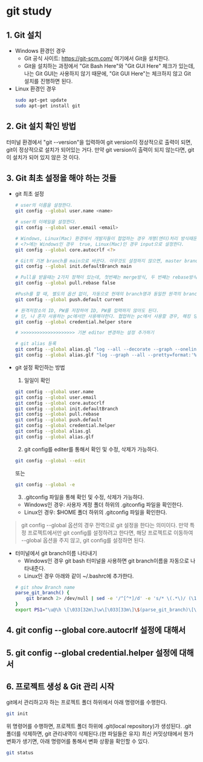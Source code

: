 # git study

## 1. Git 설치
- Windows 환경인 경우
    - Git 공식 사이트: https://git-scm.com/ 여기에서 Git을 설치한다.
    - Git을 설치하는 과정에서 "Git Bash Here"와 "Git GUI Here" 체크가 있는데, 나는 Git GUI는 사용하지 않기 때문에, "Git GUI Here"는 체크하지 않고 Git 설치를 진행하면 된다.
- Linux 환경인 경우
    ```bash
    sudo apt-get update
    sudo apt-get install git
    ```

## 2. Git 설치 확인 방법
터미널 환경에서 "git --version"을 입력하여 git version이 정상적으로 출력이 되면, git이 정상적으로 설치가 되어있는 거다.
만약 git version이 출력이 되지 않는다면, git이 설치가 되어 있지 않은 것 이다.

## 3. Git 최초 설정을 해야 하는 것들
- git 최초 설정
    ```bash
    # user의 이름을 설정한다.
    git config --global user.name <name>

    # user의 이메일을 설정한다.
    git config --global user.email <email>

    # Windows, Linux(Mac) 환경에서 개발자들이 협업하는 경우 개행(엔터)처리 방식때문에 발생하는 이슈를 방지한다.
    # <?>에는 Windows인 경우  true, Linux(Mac)인 경우 input으로 설정한다.
    git config --global core.autocrlf <?>

    # Git의 기본 branch를 main으로 바꾼다. 아무것도 설정하지 않으면, master branch가 기본 branch이다.
    git config --global init.defaultBranch main

    # Pull을 받을때는 2가지 정책이 있는데, 첫번째는 merge방식, 두 번째는 rebase방식이다. pull.rebase를 false로 설정하면, pull 받을때 merge 방식으로 pull을 받게되고, pull.rebase가 true이면, pull받을때, rebase방식으로 pull을 받게 된다. 나는 pull 받을때 merge방식을 채택하기 때문에, pull.rebase를 false로 설정한다.
    git config --global pull.rebase false

    #Push를 할 때, 별도의 옵션 없이, 자동으로 현재의 branch명과 동일한 원격의 branch에게 push를 한다.
    git config --global push.default current

    # 원격저장소의 ID, PW를 저장하여 ID, PW를 입력하지 않아도 된다.
    # 단, 나 혼자 사용하는 pc에서만 사용해야한다. 협업하는 pc에서 사용할 경우, 해킹 당할 수 있다.
    git config --global credential.helper store

    # >>>>>>>>>>>>>>>>>>>> 기본 editor 변경하는 설정 추가하기

    # git alias 등록
    git config --global alias.gl "log --all --decorate --graph --oneline"
    git config --global alias.glf "log --graph --all --pretty=format:'%C(yellow) %h %C(reset)%C(blue)%ad%C(reset) : %C(white)%s %C(bold green)-- %an%C(reset) %C(bold red)%d%C(reset)'"
    ```
- git 설정 확인하는 방법

    1. 일일이 확인
    ```bash
    git config --global user.name
    git config --global user.email
    git config --global core.autocrlf
    git config --global init.defaultBranch
    git config --global pull.rebase
    git config --global push.default
    git config --global credential.helper
    git config --global alias.gl
    git config --global alias.glf
    ```
    2. git config를 editer를 통해서 확인 및 수정, 삭제가 가능하다.
    ```bash
    git config --global --edit
    ```
    또는
    ```bash
    git config --global -e
    ```
    3. .gitconfig 파일을 통해 확인 및 수정, 삭제가 가능하다.
    - Windows인 경우: 사용자 계정 폴더 하위의 .gitconfig 파일을 확인한다.
    - Linux인 경우: $HOME 폴더 하위의 .gitconfig 파일을 확인한다.

> git config --global 옵션의 경우 전역으로 git 설정을 한다는 의미이다.
> 만약 특정 프로젝트에서만 git config를 설정하려고 한다면, 해당 프로젝트로 이동하여 --global 옵션을 주지 않고, git config를 설정하면 된다.

- 터미널에서 git branch이름 나타내기
    - Windows인 경우 git bash 터미널을 사용하면 git branch이름을 자동으로 나타내준다.
    - Linux인 경우 아래와 같이 ~/.bashrc에 추가한다.
    ```bash
    # git show Branch name
    parse_git_branch() {
        git branch 2> /dev/null | sed -e '/^[^*]/d' -e 's/* \(.*\)/ (\1)/'
    }
    export PS1="\u@\h \[\033[32m\]\w\[\033[33m\]\$(parse_git_branch)\[\033[00m\] $ "
    ```

## 4. git config --global core.autocrlf 설정에 대해서

## 5. git config --global credential.helper 설정에 대해서

## 6. 프로젝트 생성 & Git 관리 시작
git에서 관리하고자 하는 프로젝트 폴더 하위에서 아래 명령어를 수행한다.
```bash
git init
```
위 명령어를 수행하면, 프로젝트 폴더 하위에 .git(local repository)가 생성된다.
.git 폴더를 삭제하면, git 관리내역이 삭제된다.(현 파일들은 유지)
최신 커밋상태에서 뭔가 변화가 생기면, 아래 명령어를 통해서 변화 상황을 확인할 수 있다.
```bash
git status
```